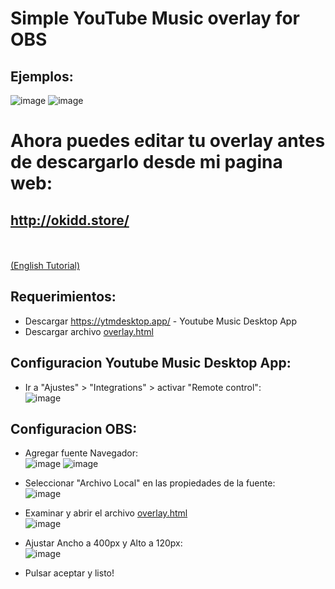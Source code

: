 # Simple YouTube Music overlay for OBS

## Ejemplos:
![image](https://github.com/oKidd/ytmoverlay/assets/75717165/b400ea66-5636-4a08-88a2-efa92fd565fa)
![image](https://github.com/oKidd/ytmoverlay/assets/75717165/fa9b3f74-cc5f-402a-b5c7-58110b8bcf8f)

# Ahora puedes editar tu overlay antes de descargarlo desde mi pagina web:
## http://okidd.store/
<br>
<br><a href="https://obsproject.com/forum/resources/simple-youtube-music-overlay-for-obs.1871/">(English Tutorial)</a>

## Requerimientos:
- Descargar https://ytmdesktop.app/ - Youtube Music Desktop App
- Descargar archivo <a href="https://github.com/oKidd/ytmoverlay/blob/main/overlay.html">overlay.html</a>

## Configuracion Youtube Music Desktop App:
- Ir a "Ajustes" > "Integrations" > activar "Remote control":<br>
![image](https://github.com/oKidd/ytmoverlay/assets/75717165/468d852b-1004-42a4-a5fc-3c8b8782a5dd)


## Configuracion OBS:
- Agregar fuente Navegador:<br>
![image](https://github.com/oKidd/ytmoverlay/assets/75717165/84493567-6a42-4859-b709-5feee06cc716)
![image](https://github.com/oKidd/ytmoverlay/assets/75717165/01e1f010-7bd1-4049-82f1-7a7c4c7a4260)

- Seleccionar "Archivo Local" en las propiedades de la fuente:<br>
![image](https://github.com/oKidd/ytmoverlay/assets/75717165/36587c09-1bfc-46fe-8dc7-eb602f82fd39)

- Examinar y abrir el archivo <a href="https://github.com/oKidd/ytmoverlay/blob/main/overlay.html">overlay.html</a><br>
![image](https://github.com/oKidd/ytmoverlay/assets/75717165/3c8a5dfb-3bf2-44c9-b2eb-cfea621758f0)

- Ajustar Ancho a 400px y Alto a 120px:<br>
![image](https://github.com/oKidd/ytmoverlay/assets/75717165/9038dc78-0745-42b4-b27a-e4eecf239ebb)

- Pulsar aceptar y listo!
